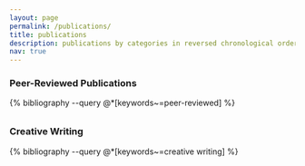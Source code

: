 ```yaml
---
layout: page
permalink: /publications/
title: publications
description: publications by categories in reversed chronological order. generated by jekyll-scholar.
nav: true
---
```


### Peer-Reviewed Publications
<div class="publications">
{% bibliography --query @*[keywords~=peer-reviewed] %}
</div>

<div style="border-top:2px solid var(--global-text-color); margin:2rem 0;"></div>

### Creative Writing
<div class="publications">
{% bibliography --query @*[keywords~=creative writing] %}
</div>

